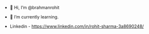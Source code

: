 - 👋 Hi, I’m @brahmanrohit

- 🌱 I’m currently learning.

- Linkedin - https://www.linkedin.com/in/rohit-sharma-3a8690248/

<!---
brahmanrohit/brahmanrohit is a ✨ special ✨ repository because its `README.md` (this file) appears on your GitHub profile.
You can click the Preview link to take a look at your changes.
--->

